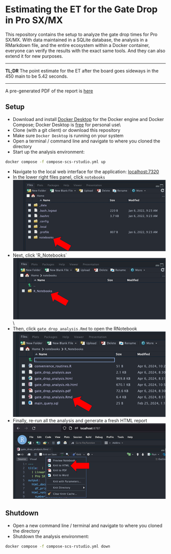 # Estimating the ET for the Gate Drop in Pro SX/MX

This repository contains the setup to analyze the gate drop times for Pro SX/MX. With data maintained in a SQLite database, the analysis in a RMarkdown file, and the entire ecosystem within a Docker container, everyone can verify the results with the exact same tools. And they can also extend it for new purposes.

------------------------------------------------------------------------

**TL;DR** The point estimate for the ET after the board goes sideways in the 450 main to be 5.42 seconds.

------------------------------------------------------------------------

A pre-generated PDF of the report is [here](./notebooks/R_Notebooks/gate_drop_analysis.pdf)

## Setup

-   Download and install [Docker Desktop](https://www.docker.com/products/docker-desktop/) for the Docker engine and Docker Compose; Docker Desktop is [free](https://www.docker.com/pricing/) for personal use\
-   Clone (with a git client) or download this repository
-   Make sure `Docker Desktop` is running on your system
-   Open a terminal / command line and navigate to where you cloned the directory
-   Start up the analysis environment:

``` zsh
docker compose -f compose-scs-rstudio.yml up
```

-   Navigate to the local web interface for the application: [localhost:7320](http://localhost:7320)
-   In the lower right files panel, click `notebooks` ![fig1](./images/notebooks_ref.png)
-   Next, click 'R_Notebooks\` ![fig2](./images/R_Notebooks_ref.png)\
-   Then, click `gate_drop_analysis.Rmd` to open the RNotebook ![fig3](./images/rmd_ref.png)
-   Finally, re-run all the analysis and generate a fresh HTML report ![fig4](./images/knit_html.png)

## Shutdown

-   Open a new command line / terminal and navigate to where you cloned the directory
-   Shutdown the analysis environment:

``` zsh
docker compose -f compose-scs-rstudio.yml down 
```
